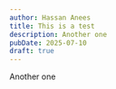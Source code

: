 ```yaml
---
author: Hassan Anees
title: This is a test
description: Another one
pubDate: 2025-07-10
draft: true
---
```

Another one